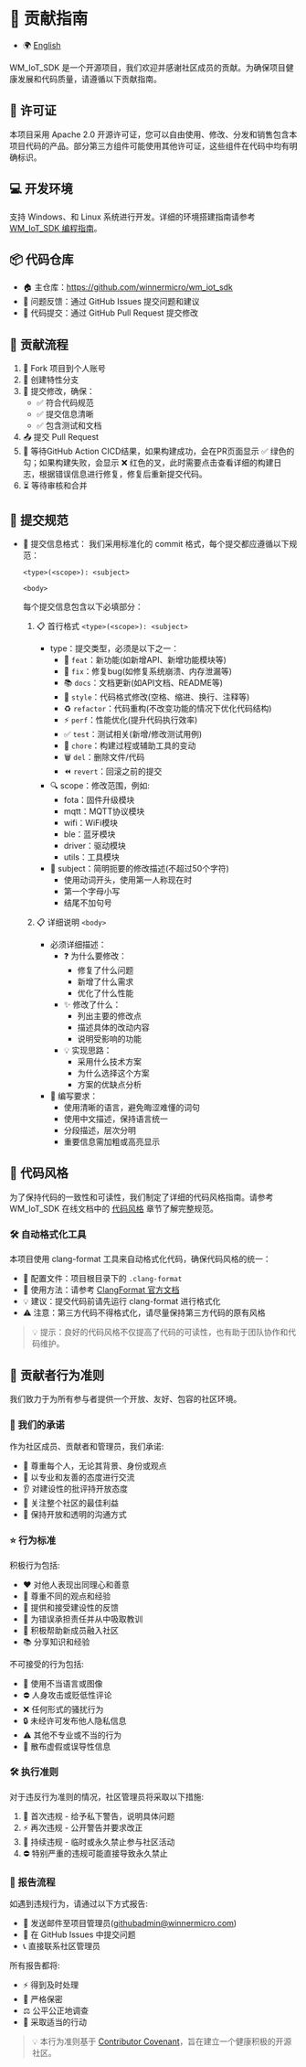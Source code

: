 # 🤝 贡献指南

* 🌍 [English](CONTRIBUTING_EN.md)

WM_IoT_SDK 是一个开源项目，我们欢迎并感谢社区成员的贡献。为确保项目健康发展和代码质量，请遵循以下贡献指南。

## 📜 许可证

本项目采用 Apache 2.0 开源许可证，您可以自由使用、修改、分发和销售包含本项目代码的产品。部分第三方组件可能使用其他许可证，这些组件在代码中均有明确标识。

## 💻 开发环境

支持 Windows、和 Linux 系统进行开发。详细的环境搭建指南请参考[WM_IoT_SDK 编程指南](http://doc.winnermicro.net)。

## 📦 代码仓库

- 🏠 主仓库：https://github.com/winnermicro/wm_iot_sdk
- 🐛 问题反馈：通过 GitHub Issues 提交问题和建议
- 🔀 代码提交：通过 GitHub Pull Request 提交修改

## 🔄 贡献流程

1. 🍴 Fork 项目到个人账号
2. 🌱 创建特性分支
3. 💪 提交修改，确保：
   - ✅ 符合代码规范
   - ✅ 提交信息清晰
   - ✅ 包含测试和文档
4. 📤 提交 Pull Request
5. 🤖 等待GitHub Action CICD结果，如果构建成功，会在PR页面显示 ✅ 绿色的勾；如果构建失败，会显示 ❌ 红色的叉，此时需要点击查看详细的构建日志，根据错误信息进行修复，修复后重新提交代码。
6. ⏳ 等待审核和合并

## 📝 提交规范

- 📝 提交信息格式：
  我们采用标准化的 commit 格式，每个提交都应遵循以下规范：

  ```
  <type>(<scope>): <subject>

  <body>
  ```

  每个提交信息包含以下必填部分：

  1. 📋 首行格式 `<type>(<scope>): <subject>`
     - type：提交类型，必须是以下之一：
       - 🌟 `feat`：新功能(如新增API、新增功能模块等)
       - 🐛 `fix`：修复bug(如修复系统崩溃、内存泄漏等)
       - 📚 `docs`：文档更新(如API文档、README等)
       - 💅 `style`：代码格式修改(空格、缩进、换行、注释等)
       - ♻️ `refactor`：代码重构(不改变功能的情况下优化代码结构)
       - ⚡️ `perf`：性能优化(提升代码执行效率)
       - ✅ `test`：测试相关(新增/修改测试用例)
       - 🔧 `chore`：构建过程或辅助工具的变动
       - 🗑️ `del`：删除文件/代码
       - ⏪ `revert`：回滚之前的提交
     - 🔍 scope：修改范围，例如:
       - fota：固件升级模块
       - mqtt：MQTT协议模块
       - wifi：WiFi模块
       - ble：蓝牙模块
       - driver：驱动模块
       - utils：工具模块
     - 📌 subject：简明扼要的修改描述(不超过50个字符)
       - 使用动词开头，使用第一人称现在时
       - 第一个字母小写
       - 结尾不加句号

  2. 📋 详细说明 `<body>`
     - 必须详细描述：
       - ❓ 为什么要修改：
         - 修复了什么问题
         - 新增了什么需求
         - 优化了什么性能
       - ✨ 修改了什么：
         - 列出主要的修改点
         - 描述具体的改动内容
         - 说明受影响的功能
       - 💡 实现思路：
         - 采用什么技术方案
         - 为什么选择这个方案
         - 方案的优缺点分析
     - 📢 编写要求：
       - 使用清晰的语言，避免晦涩难懂的词句
       - 使用中文描述，保持语言统一
       - 分段描述，层次分明
       - 重要信息需加粗或高亮显示

## 🎨 代码风格

为了保持代码的一致性和可读性，我们制定了详细的代码风格指南。请参考 WM_IoT_SDK 在线文档中的 [代码风格](https://doc.winnermicro.net/w800/zh_CN/latest/contribute/code_style.html) 章节了解完整规范。

### 🛠️ 自动格式化工具

本项目使用 clang-format 工具来自动格式化代码，确保代码风格的统一：

- 📄 配置文件：项目根目录下的 `.clang-format` 
- 📖 使用方法：请参考 [ClangFormat 官方文档](https://clang.llvm.org/docs/ClangFormat.html)
- 💡 建议：提交代码前请先运行 clang-format 进行格式化
- ⚠️ 注意：第三方代码不得格式化，请尽量保持第三方代码的原有风格

> 💡 提示：良好的代码风格不仅提高了代码的可读性，也有助于团队协作和代码维护。


## 🤝 贡献者行为准则

我们致力于为所有参与者提供一个开放、友好、包容的社区环境。

### 🌟 我们的承诺

作为社区成员、贡献者和管理员，我们承诺:

- 🙏 尊重每个人，无论其背景、身份或观点
- 🤗 以专业和友善的态度进行交流
- 👂 对建设性的批评持开放态度
- 💪 关注整个社区的最佳利益
- 💬 保持开放和透明的沟通方式

### ⭐ 行为标准

积极行为包括:
- ❤️ 对他人表现出同理心和善意
- 🌈 尊重不同的观点和经验
- 🎯 提供和接受建设性的反馈
- 🔄 为错误承担责任并从中吸取教训
- 🤲 积极帮助新成员融入社区
- 📚 分享知识和经验

不可接受的行为包括:
- 🚫 使用不当语言或图像
- ⛔ 人身攻击或贬低性评论
- ❌ 任何形式的骚扰行为
- 🔒 未经许可发布他人隐私信息
- ⚠️ 其他不专业或不当的行为
- 🚯 散布虚假或误导性信息

### 🛠️ 执行准则

对于违反行为准则的情况，社区管理员将采取以下措施:
1. 📝 首次违规 - 给予私下警告，说明具体问题
2. ⚡ 再次违规 - 公开警告并要求改正
3. 🚷 持续违规 - 临时或永久禁止参与社区活动
4. ⛔ 特别严重的违规可能直接导致永久禁止

### 📮 报告流程

如遇到违规行为，请通过以下方式报告:
- 📧 发送邮件至项目管理员(githubadmin@winnermicro.com)
- 🎫 在 GitHub Issues 中提交问题
- 📞 直接联系社区管理员

所有报告都将:
- ⚡ 得到及时处理
- 🔐 严格保密
- ⚖️ 公平公正地调查
- 🎯 采取适当的行动

> 💡 本行为准则基于 [Contributor Covenant](https://www.contributor-covenant.org)，旨在建立一个健康积极的开源社区。
